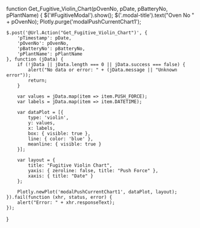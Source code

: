 function Get_Fugitive_Violin_Chart(pOvenNo, pDate, pBatteryNo, pPlantName) {
    $('#FugitiveModal').show();
    $('.modal-title').text("Oven No " + pOvenNo);
    Plotly.purge('modalPushCurrentChart1');

    $.post('@Url.Action("Get_Fugitive_Violin_Chart")', {
        'pTimestamp': pDate,
        'pOvenNo': pOvenNo,
        'pBatteryNo': pBatteryNo,
        'pPlantName': pPlantName
    }, function (jData) {
        if (!jData || jData.length === 0 || jData.success === false) {
            alert("No data or error: " + (jData.message || "Unknown error"));
            return;
        }

        var values = jData.map(item => item.PUSH_FORCE);
        var labels = jData.map(item => item.DATETIME);

        var dataPlot = [{
            type: 'violin',
            y: values,
            x: labels,
            box: { visible: true },
            line: { color: 'blue' },
            meanline: { visible: true }
        }];

        var layout = {
            title: "Fugitive Violin Chart",
            yaxis: { zeroline: false, title: "Push Force" },
            xaxis: { title: "Date" }
        };

        Plotly.newPlot('modalPushCurrentChart1', dataPlot, layout);
    }).fail(function (xhr, status, error) {
        alert("Error: " + xhr.responseText);
    });
}